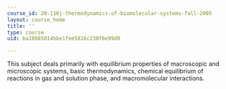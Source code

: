 ```yaml
---
course_id: 20-110j-thermodynamics-of-biomolecular-systems-fall-2005
layout: course_home
title: ''
type: course
uid: ba10b85814bbe1fee5816c230f6e99d0

---
```

This subject deals primarily with equilibrium properties of macroscopic and microscopic systems, basic thermodynamics, chemical equilibrium of reactions in gas and solution phase, and macromolecular interactions.
